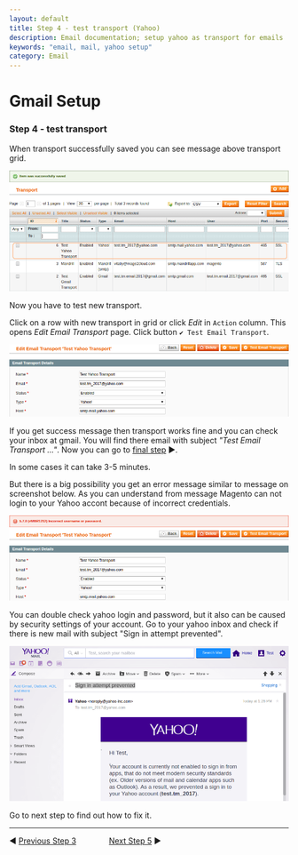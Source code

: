 ```yaml
---
layout: default
title: Step 4 - test transport (Yahoo)
description: Email documentation; setup yahoo as transport for emails
keywords: "email, mail, yahoo setup"
category: Email
---
```


# Gmail Setup

### Step 4 - test transport

When transport successfully saved you can see message above transport grid.

![Step 04.1](/images/m1/extensions/email/use-cases/yahoo/step-04-1.png)

Now you have to test new transport.

Click on a row with new transport in grid or click _Edit_ in `Action` column. This opens _Edit Email Transport_ page. Click button `✔ Test Email Transport`.

![Step 04.2](/images/m1/extensions/email/use-cases/yahoo/step-04-2.png)

If you get success message then transport works fine and you can check your
inbox at gmail. You will find there email with subject
_"Test Email Transport ..."_. Now you can go to [final step](../step-06/) ▶.

In some cases it can take 3-5 minutes.

But there is a big possibility you get an error message similar to message on
screenshot below. As you can understand from message Magento can not login to
your Yahoo accont because of incorrect credentials.

![Step 04.3](/images/m1/extensions/email/use-cases/yahoo/step-04-3.png)

You can double check yahoo login and password, but it also can be caused by
security settings of your account. Go to your yahoo inbox and check if there is
new mail with subject "Sign in attempt prevented".

![Step 04.4](/images/m1/extensions/email/use-cases/yahoo/step-04-4.png)

Go to next step to find out how to fix it.

-------------------------------------------------------------------------------

◀ [Previous Step 3](../step-03/)
&nbsp;&nbsp;&nbsp;&nbsp;&nbsp;&nbsp;&nbsp;&nbsp;&nbsp;&nbsp;&nbsp;&nbsp;&nbsp;
[Next Step 5](../step-05/) ▶
